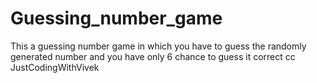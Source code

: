 # Guessing_number_game
This a guessing number game in which you have to guess the randomly generated number and you have only 6 chance to guess it correct
cc JustCodingWithVivek
